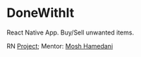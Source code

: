 # DoneWithIt
React Native App. Buy/Sell unwanted items.

RN [Project](https://www.youtube.com/watch?v=0-S5a0eXPoc); Mentor: [Mosh Hamedani](https://www.youtube.com/watch?v=0-S5a0eXPo(https://codewithmosh.com/)https://codewithmosh.com/c)
